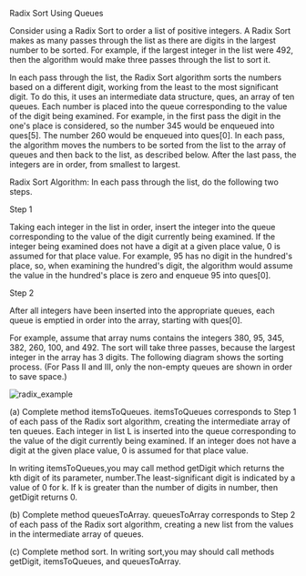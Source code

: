 Radix Sort Using Queues


Consider using a Radix Sort to order a list of positive integers. A Radix Sort makes as many passes through the list as there are digits in the largest number to be sorted. For example, if the largest integer in the list were 492, then the algorithm would make three passes through the list to sort it.

In each pass through the list, the Radix Sort algorithm sorts the numbers based on a different digit, working from the least to the most significant digit. To do this, it uses an intermediate data structure, ques, an array of ten queues. Each number is placed into the queue corresponding to the value of the digit being examined. For example, in the first pass the digit in the one&#39;s place is considered, so the number 345 would be enqueued into ques[5]. The number 260 would be enqueued into ques[0]. In each pass, the algorithm moves the numbers to be sorted from the list to the array of queues and then back to the list, as described below. After the last pass, the integers are in order, from smallest to largest.

Radix Sort Algorithm: In each pass through the list, do the following two steps.

Step 1

Taking each integer in the list in order, insert the integer into the queue corresponding to the value of the digit currently being examined. If the integer being examined does not have a digit at a given place value, 0 is assumed for that place value. For example, 95 has no digit in the hundred&#39;s place, so, when examining the hundred&#39;s digit, the algorithm would assume the value in the hundred&#39;s place is zero and enqueue 95 into ques[0].

Step 2

After all integers have been inserted into the appropriate queues, each queue is emptied in order into the array, starting with ques[0].

For example, assume that array nums contains the integers 380, 95, 345, 382, 260, 100, and 492. The sort will take three passes, because the largest integer in the array has 3 digits. The following diagram shows the sorting process. (For Pass II and III, only the non-empty queues are shown in order to save space.)

![radix_example](https://user-images.githubusercontent.com/28961298/101299943-81437c00-37f9-11eb-95b8-f19240c70fc7.jpg)

(a) Complete method itemsToQueues. itemsToQueues corresponds to Step 1 of each pass of the Radix sort algorithm, creating the intermediate array of ten queues. Each integer in list L is inserted into the queue corresponding to the value of the digit currently being examined. If an integer does not have a digit at the given place value, 0 is assumed for that place value.

In writing itemsToQueues,you may call method getDigit which returns the kth digit of its parameter, number.The least-significant digit is indicated by a value of 0 for k. If k is greater than the number of digits in number, then getDigit returns 0.

(b) Complete method queuesToArray. queuesToArray corresponds to Step 2 of each pass of the Radix sort algorithm, creating a new list from the values in the intermediate array of queues.

(c) Complete method sort.  In writing sort,you may should call methods getDigit, itemsToQueues, and queuesToArray.

